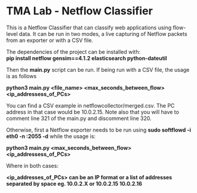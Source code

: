 # TMA Lab - Netflow Classifier

This is a Netflow Classifier that can classify web applications using flow-level data. It can be run in two modes, a live capturing of Netflow packets from an exporter or with a CSV file.<br>

The dependencies of the project can be installed with:<br>
**pip install netflow gensim==4.1.2 elasticsearch python-dateutil**

Then the **main.py** script can be run. If being run with a CSV file, the usage is as follows <br>

**python3 main.py <file_name> <max_seconds_between_flow> <ip_addressess_of_PCs>** <br>
  
You can find a CSV example in netflowcollector/merged.csv. The PC address in that case would be 10.0.2.15. Note also that you will have to comment line 321 of the main.py and discomment line 320.<br>

Otherwise, first a Netflow exporter needs to be run using **sudo softflowd -i eth0 -n <ip of the PC running main.py>:2055 -d** while the usage is: <br>
  
**python3 main.py <max_seconds_between_flow> <ip_addressess_of_PCs>**
  
Where in both cases: <br>
  
**<ip_addresses_of_PCs> can be an IP format or a list of addresses separated by space eg. 10.0.2.X or 10.0.2.15 10.0.2.16**
